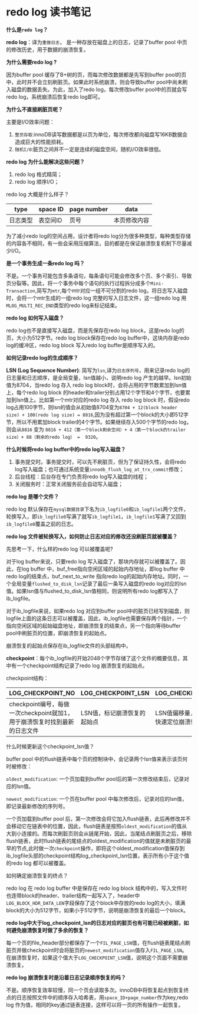 # redo log 读书笔记

**什么是`redo log`？**

**redo log**：译为`重做日志`， 是一种存放在磁盘上的日志，记录了buffer pool 中页的修改历史，用于数据的崩溃恢复。

**为什么需要redo log ?**

因为buffer pool 缓存了B+树的页，而每次修改数据都是先写到buffer pool的页中，此时并不会立刻刷脏页。如果此时系统崩溃，则会导致buffer pool中尚未刷入磁盘的数据丢失。为此，加入了redo log，每次修改buffer pool中的页就会写redo log，系统崩溃后恢复redo log即可。

**为什么不直接刷脏页呢？**

主要是I/O效率问题： 

1. `整页存取`:innoDB读写数据都是以页为单位，每次修改都向磁盘写16KB数据会造成巨大的性能损耗。
2. `随机I/O`:脏页之间并不一定是连续的磁盘空间，随机I/O效率很低。

**redo log 为什么能解决这些问题？**

1. redo log 格式精简；
2. redo log 顺序I/O；

redo log 大概是什么样子？

| type     | space ID | page number | data         |
| -------- | -------- | ----------- | ------------ |
| 日志类型 | 表空间ID | 页号        | 本页修改内容 |

为了减小redo log的空间占用，设计者将redo log分为很多种类型，每种类型存储的内容各不相同，有一些会采用压缩算法，目的都是在保证崩溃恢复机制下尽量减少I/O。 

**是一个事务生成一条redo log 吗？**

不是。一个事务可能包含多条语句，每条语句可能会修改多个页、多个索引、导致页分裂等。因此，将一个事务中每个语句的执行过程拆分成多个`Mini-Transaction`,简写为`mtr`,每个mtr对应一组不可分割的redo log。将日志写入磁盘时，会将一个mtr生成的一组redo log 完整的写入日志文件，这一组redo log 用`MLOG_MULTI_REC_END`类型的redo log来标记结束。

**redo log 如何写入磁盘？**

redo log也不是直接写入磁盘，而是先保存在redo log block，这是redo log的页，大小为512字节。redo log block保存在redo log buffer中，这块内存是redo log的缓冲区，redo log block 写入redo log buffer是顺序写入的。

**如何记录redo log的生成顺序？**

**LSN (Log Sequence Number)**: 简写为`lsn`,译为`日志序列号`，用来记录redo log的日志量和日志顺序，是全局变量，lsn值越小，说明redo log 产生的越早。lsn初始值为8704，当redo log 存入 redo log block时，会将占用的字节数累加到lsn值上，每个redo log block 的header和trailer分别占用12个字节和4个字节，也要累加到lsn值上。比如第一个mtr对应的redo log 存入 redo log block 时，假设redo log占用100字节，则lsn的值会从初始值8704变为`8704 + 12(block header size) + 100(redo log size) = 8816`,因为没有超过第一个block的大小即512字节，所以不用累加block trailer的4个字节。如果继续存入500个字节的redo log，则会从`8816` 变为 `8816 + 412（第一个block剩余空间）+ 4（第一个block的trailer size）+ 88（剩余的redo log） =  9320`。 

**什么时候将redo log buffer中的redo log写入磁盘？**

1. 事务提交时。事务提交时，可以先不刷脏页，但为了保证持久性，会将redo log写入磁盘；也可通过系统变量`innodb_flush_log_at_trx_commit`修改；
2. 后台线程：后台存在专门负责将redo log写入磁盘的线程；
3. 关闭服务时：正常关闭服务前会自动写入磁盘；

**redo log 是哪个文件？**

redo log 默认保存在`mysql数据目录`下名为`ib_logfile0`和`ib_logfile1`两个文件，轮换写入，即`ib_logfile0`写满了就写`ib_logfile1`，`ib_logfile1`写满了又回到`ib_logfile0`覆盖之前的日志。

**redo log 文件被轮换写入，如何防止日志对应的修改还没刷脏页就被覆盖？**

先思考一下，什么样的redo log 可以被覆盖呢?

对于log buffer来说，只要redo log 写入磁盘了，那块内存就可以被覆盖了。因此，在log buffer 中，buf_free指向空闲区域的起始内存地址，即log buffer 中redo log的结束点，buf_next_to_write 指向redo log的起始内存地址。同时，一个全局变量`flushed_to_disk_lsn`记录了最后一条写入磁盘的redo log对应的lsn值。如果lsn值与flushed_to_disk_lsn值相同，则说明所有redo log都写入了ib_logfile。

对于ib_logfile来说，如果redo log 对应到buffer pool中的脏页已经写到磁盘，则logfile上面的这条日志可以被覆盖，因此，ib_logfile也需要保存两个指针，一个指向空闲区域的起始磁盘地址，即崩溃恢复的结束点，另一个指向等待buffer pool中刷脏页的位置，即崩溃恢复的起始点。

崩溃恢复的起始点保存在ib_logfile文件的头部结构中。

**checkpoint**：每个ib_logfile的开始2048个字节存储了这个文件的概要信息，其中有一个checkpoint结构记录了redo log 崩溃恢复的起始点。

checkpoint结构：

| LOG_CHECKPOINT_NO                                            | LOG_CHECKPOINT_LSN          | LOG_CHECKPOINT_OFFSET                             | LOGCHECKPOINT_LOG_BUF_SIZE      | free | LOG_BLOCK_CHECKSUM |
| ------------------------------------------------------------ | --------------------------- | ------------------------------------------------- | ------------------------------- | ---- | ------------------ |
| checkpoint编号，每做一次checkpoint就加1，用于崩溃恢复时找到最新的日志文件 | LSN值，标记崩溃恢复的起始点 | LSN值偏移量，用于在文件中快速定位崩溃恢复的起始点 | 生成checkpoint时log buffer 大小 | 空闲 | 校验值             |

什么时候更新这个checkpoint_lsn值？

buffer pool 中的flush链表中每个页的控制块中，会记录两个lsn值来表示该页何时被修改：

`oldest_modification`: 一个页加载到buffer pool后的第一次修改结束后，记录对应的lsn值。

`newest_modification`: 一个页在buffer pool 中每次修改后，记录对应的lsn值，即记录最新修改的序列号。

一个页加载到buffer pool 后，第一次修改会将它加入flush链表，此后再修改并不会移动它在链表中的位置，因此，flush链表是按照`oldest_modification`的值从大到小连接的。而每次刷脏页则会从链尾开始，因此，当尾结点刷脏页之后，移除flush链表，此时flush链表的尾结点的oldest_modification的值就是未刷脏页的最早的节点,此时做一次`checkpoint`操作，即将这个oldest_modification值保存到ib_logfile头部的checkpoint结构log_checkpoint_lsn位置，表示所有小于这个值的redo log 都可以被覆盖。

如何确定崩溃恢复的终点？

redo log 在 redo log buffer 中是保存在 redo log block 结构中的，写入文件时也连带block的header、trailer结构一起写入了，header中`LOG_BLOCK_HDR_DATA_LEN`字段保存了这个block中存放的redo log的大小，填满block的大小为512字节，如果小于512字节，说明是崩溃恢复的最后一个block。

**redo log中大于log_checkpoint_lsn的日志对应的脏页也有可能已经被刷脏，如何避免崩溃恢复时做了多余的恢复？**

每一个页的file_header部分都保存了一个`FIL_PAGE_LSN`值，在flush链表尾结点刷脏页并做checkpoint时会将脏页的`newest_modification`值存入`FIL_PAGE_LSN`。在崩溃恢复时，如果这个值大于`LOG_CHECKPOINT_LSN`值，说明这个页面不需要崩溃恢复。

**redo log 崩溃恢复时是沿着日志记录顺序恢复的吗？**

不是。顺序恢复效率较慢，同一个页会读取多次。innoDB中将恢复起点到恢复终点的日志按照文件中的顺序存入哈希表，用`space_ID+page_number`作为key,redo log 作为值，相同的key通过链表连接，这样可以将一页的所有操作一起恢复。



